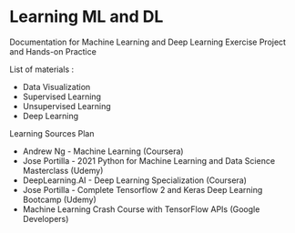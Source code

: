 # Learning ML and DL
Documentation for Machine Learning and Deep Learning Exercise Project and Hands-on Practice

List of materials :
  - Data Visualization
  - Supervised Learning
  - Unsupervised Learning
  - Deep Learning

Learning Sources Plan
  - Andrew Ng - Machine Learning (Coursera)
  - Jose Portilla - 2021 Python for Machine Learning and Data Science Masterclass (Udemy)
  - DeepLearning.AI - Deep Learning Specialization (Coursera)
  - Jose Portilla - Complete Tensorflow 2 and Keras Deep Learning Bootcamp (Udemy)
  - Machine Learning Crash Course with TensorFlow APIs (Google Developers)
